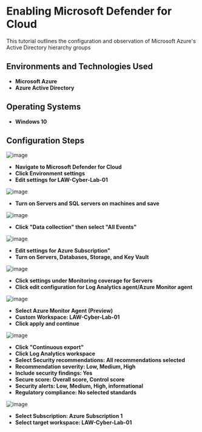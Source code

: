 <h1>Enabling Microsoft Defender for Cloud</h1>
This tutorial outlines the configuration and observation of Microsoft Azure's Active Directory hierarchy groups

<h2>Environments and Technologies Used</h2>

- <b>Microsoft Azure</b> 
- <b>Azure Active Directory</b>

<h2>Operating Systems</h2>

- <b>Windows 10</b>


<h2>Configuration Steps</h2>

![image](https://github.com/user-attachments/assets/88c44155-ae89-47db-8e1c-1f14fabd3514)
- <b>Navigate to Microsoft Defender for Cloud</b>
- <b>Click Environment settings</b>
- <b>Edit settings for LAW-Cyber-Lab-01</b>

![image](https://github.com/user-attachments/assets/ba56e4bd-6422-488b-b200-1fbbd7161bd7)
- <b>Turn on Servers and SQL servers on machines and save</b>

![image](https://github.com/user-attachments/assets/5a5b6445-7112-46e8-a9c3-2d63a2431193)
- <b>Click "Data collection" then select "All Events"</b>

![image](https://github.com/user-attachments/assets/873cce07-ebf2-4cdd-a3b9-c3a6aaa6fbe5)
- <b>Edit settings for Azure Subscription"</b>
- <b>Turn on Servers, Databases, Storage, and Key Vault</b>

![image](https://github.com/user-attachments/assets/eb3dbaba-c919-428b-97d7-e33cf6c3cd44)
- <b>Click settings under Monitoring coverage for Servers</b>
- <b>Click edit configuration for Log Analytics agent/Azure Monitor agent</b>

![image](https://github.com/user-attachments/assets/bc8cad7f-54d5-484c-9005-5f87ef9d42d8)
- <b>Select Azure Monitor Agent (Preview)</b>
- <b>Custom Workspace: LAW-Cyber-Lab-01</b>
- <b>Click apply and continue</b>

![image](https://github.com/user-attachments/assets/bcb0edfe-f939-458b-9344-d48130638449)
- <b>Click "Continuous export"</b>
- <b>Click Log Analytics workspace</b>
- <b>Select Security recommendations: All recommendations selected</b>
- <b>Recommendation severity: Low, Medium, High</b>
- <b>Include security findings: Yes</b>
- <b>Secure score: Overall score, Control score</b>
- <b>Security alerts: Low, Medium, High, informational</b>
- <b>Regulatory compliance: No selected standards</b>

![image](https://github.com/user-attachments/assets/ee09484c-2cbb-49e5-af4a-8d52c13a2465)
- <b>Select Subscription: Azure Subscription 1</b>
- <b>Select target workspace: LAW-Cyber-Lab-01</b>



